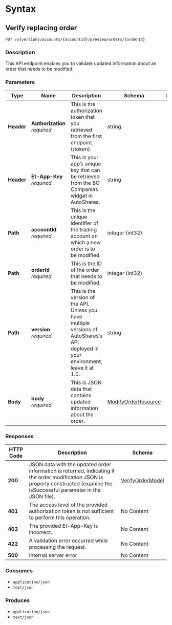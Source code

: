 # Syntax

## Verify replacing order

```
PUT /v{version}/accounts/{accountId}/preview/orders/{orderId}
```

### Description

This API endpoint enables you to validate updated information about an order that needs to be modified.

### Parameters

| Type       | Name                                                         | Description                                                                                                                           | Schema                                                                   | Default |
| ---------- | ------------------------------------------------------------ | ------------------------------------------------------------------------------------------------------------------------------------- | ------------------------------------------------------------------------ | ------- |
| **Header** | <p><strong>Authorization</strong>  <br><em>required</em></p> | This is the authorization token that you retrieved from the first endpoint (/token).                                                  | string                                                                   |         |
| **Header** | <p><strong>Et-App-Key</strong>  <br><em>required</em></p>    | This is your app’s unique key that can be retrieved from the BO Companies widget in AutoShares.                                      | string                                                                   |         |
| **Path**   | <p><strong>accountId</strong>  <br><em>required</em></p>     | This is the unique identifier of the trading account on which a new order is to be modified.                                          | integer (int32)                                                          |         |
| **Path**   | <p><strong>orderId</strong>  <br><em>required</em></p>       | This is the ID of the order that needs to be modified.                                                                                | integer (int32)                                                          |         |
| **Path**   | <p><strong>version</strong>  <br><em>required</em></p>       | This is the version of the API. Unless you have multiple versions of AutoShares’s API deployed in your environment, leave it at 1.0. | string                                                                   | `"1"`   |
| **Body**   | <p><strong>body</strong>  <br><em>required</em></p>          | This is JSON data that contains updated information about the order.                                                                  | [ModifyOrderResource](orders\_previewmodifyorder.md#modifyorderresource) |         |

### Responses

| HTTP Code | Description                                                                                                                                                                        | Schema                                                             |
| --------- | ---------------------------------------------------------------------------------------------------------------------------------------------------------------------------------- | ------------------------------------------------------------------ |
| **200**   | JSON data with the updated order information is returned, indicating if the order modification JSON is properly constructed (examine the isSuccessful parameter in the JSON file). | [VerifyOrderModel](orders\_previewmodifyorder.md#verifyordermodel) |
| **401**   | The access level of the provided authorization token is not sufficient to perform this operation.                                                                                  | No Content                                                         |
| **403**   | The provided Et-App-Key is incorrect.                                                                                                                                              | No Content                                                         |
| **422**   | A validation error occurred while processing the request.                                                                                                                          | No Content                                                         |
| **500**   | Internal server error                                                                                                                                                              | No Content                                                         |

### Consumes

* `application/json`
* `text/json`

### Produces

* `application/json`
* `text/json`
